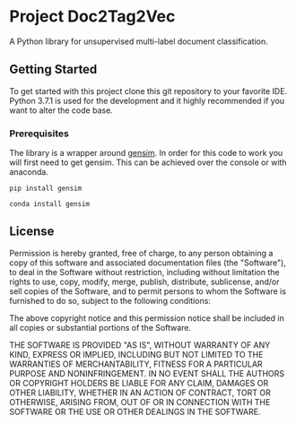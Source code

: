 # Project Doc2Tag2Vec

A Python library for unsupervised multi-label document classification.

## Getting Started

To get started with this project clone this git repository to your favorite IDE. Python 3.7.1 is used for the development and it highly recommended if you want to alter the code base.

### Prerequisites

The library is a wrapper around [gensim](https://radimrehurek.com/gensim/). In order for this code to work you will first need to get gensim. This can be achieved over the console or with anaconda.

``pip install gensim``

``conda install gensim``

## License

Permission is hereby granted, free of charge, to any person obtaining
a copy of this software and associated documentation files (the
"Software"), to deal in the Software without restriction, including
without limitation the rights to use, copy, modify, merge, publish,
distribute, sublicense, and/or sell copies of the Software, and to
permit persons to whom the Software is furnished to do so, subject to
the following conditions:

The above copyright notice and this permission notice shall be
included in all copies or substantial portions of the Software.

THE SOFTWARE IS PROVIDED "AS IS", WITHOUT WARRANTY OF ANY KIND,
EXPRESS OR IMPLIED, INCLUDING BUT NOT LIMITED TO THE WARRANTIES OF
MERCHANTABILITY, FITNESS FOR A PARTICULAR PURPOSE AND
NONINFRINGEMENT. IN NO EVENT SHALL THE AUTHORS OR COPYRIGHT HOLDERS BE
LIABLE FOR ANY CLAIM, DAMAGES OR OTHER LIABILITY, WHETHER IN AN ACTION
OF CONTRACT, TORT OR OTHERWISE, ARISING FROM, OUT OF OR IN CONNECTION
WITH THE SOFTWARE OR THE USE OR OTHER DEALINGS IN THE SOFTWARE.

